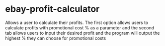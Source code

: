 # ebay-profit-calculator
Allows a user to calculate their profits. The first option allows users to calculate profits with promotional cost % as a parameter and the second tab allows users to input their desired profit and the program will output the highest % they can choose for promotional costs
